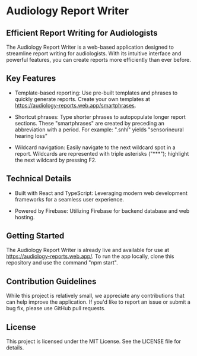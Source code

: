 # Audiology Report Writer

## Efficient Report Writing for Audiologists

The Audiology Report Writer is a web-based application designed to streamline report writing for audiologists. With its intuitive interface and powerful features, you can create reports more efficiently than ever before.

## Key Features

- Template-based reporting: Use pre-built templates and phrases to quickly generate reports. Create your own templates at https://audiology-reports.web.app/smartphrases. 

- Shortcut phrases: Type shorter phrases to autopopulate longer report sections. These "smartphrases" are created by preceding an abbreviation with a period. For example: ".snhl" yields "sensorineural hearing loss"

- Wildcard navigation: Easily navigate to the next wildcard spot in a report. Wildcards are represented with triple asterisks ("***"); highlight the next wildcard by pressing F2.

## Technical Details

- Built with React and TypeScript: Leveraging modern web development frameworks for a seamless user experience.

- Powered by Firebase: Utilizing Firebase for backend database and web hosting.

## Getting Started

The Audiology Report Writer is already live and available for use at https://audiology-reports.web.app/. To run the app locally, clone this repository and use the command "npm start". 

## Contribution Guidelines
While this project is relatively small, we appreciate any contributions that can help improve the application. If you'd like to report an issue or submit a bug fix, please use GitHub pull requests.

## License

This project is licensed under the MIT License. See the LICENSE file for details.
